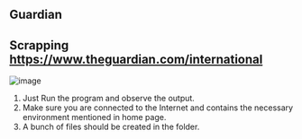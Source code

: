 ## Guardian

## Scrapping https://www.theguardian.com/international

![image](https://user-images.githubusercontent.com/47721834/147850632-1af3afde-1b49-4abf-9cc3-97b882314db4.png)


1. Just Run the program and observe the output.
2. Make sure you are connected to the Internet and contains the necessary environment mentioned in home page.
3. A bunch of files should be created in the folder.
